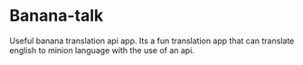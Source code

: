 # Banana-talk
Useful banana translation api app.
Its a fun translation app that can translate english to minion language with the use of an api.
